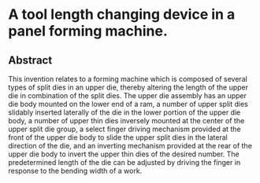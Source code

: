 # A tool length changing device in a panel forming machine.

## Abstract
This invention relates to a forming machine which is composed of several types of split dies in an upper die, thereby altering the length of the upper die in combination of the split dies. The upper die assembly has an upper die body mounted on the lower end of a ram, a number of upper split dies slidably inserted laterally of the die in the lower portion of the upper die body, a number of upper thin dies inversely mounted at the center of the upper split die group, a select finger driving mechanism provided at the front of the upper die body to slide the upper split dies in the lateral direction of the die, and an inverting mechanism provided at the rear of the upper die body to invert the upper thin dies of the desired number. The predetermined length of the die can be adjusted by driving the finger in response to the bending width of a work.